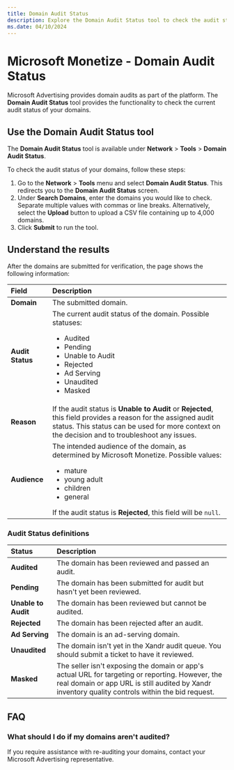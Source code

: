 ```yaml
---
title: Domain Audit Status
description: Explore the Domain Audit Status tool to check the audit status of your domains and access various associated information.
ms.date: 04/10/2024
---
```


# Microsoft Monetize - Domain Audit Status

Microsoft Advertising provides domain audits as part of the platform. The **Domain Audit Status** tool provides the functionality to check the current audit status of your domains.

## Use the Domain Audit Status tool

The **Domain Audit Status** tool is available under **Network** > **Tools** > **Domain Audit Status**.

To check the audit status of your domains, follow these steps:

1. Go to the **Network** > **Tools** menu and select **Domain Audit Status**. This redirects you to the **Domain Audit Status** screen.
1. Under **Search Domains**, enter the domains you would like to check. Separate multiple values with commas or line breaks. Alternatively, select the **Upload** button to upload a CSV file containing up to 4,000 domains.
1. Click **Submit** to run the tool.

## Understand the results

After the domains are submitted for verification, the page shows the following information:

| Field | Description |
|:--|:--|
| **Domain** | The submitted domain. |
| **Audit Status** | The current audit status of the domain. Possible statuses:<ul><li>Audited</li><li>Pending</li><li>Unable to Audit</li><li>Rejected</li><li>Ad Serving</li><li>Unaudited</li><li>Masked</li></ul> |
| **Reason** | If the audit status is **Unable to Audit** or **Rejected**, this field provides a reason for the assigned audit status. This status can be used for more context on the decision and to troubleshoot any issues. |
| **Audience** | The intended audience of the domain, as determined by Microsoft Monetize. Possible values:<ul><li>mature</li><li>young adult</li><li>children</li><li>general</li></ul>If the audit status is **Rejected**, this field will be `null`. |

### Audit Status definitions

| Status | Description |
|:--|:--|
| **Audited** | The domain has been reviewed and passed an audit. |
| **Pending** | The domain has been submitted for audit but hasn't yet been reviewed. |
| **Unable to Audit** | The domain has been reviewed but cannot be audited. |
| **Rejected** | The domain has been rejected after an audit. |
| **Ad Serving** | The domain is an ad-serving domain. |
| **Unaudited** | The domain isn't yet in the Xandr audit queue. You should submit a ticket to have it reviewed. |
| **Masked** | The seller isn't exposing the domain or app's actual URL for targeting or reporting. However, the real domain or app URL is still audited by Xandr inventory quality controls within the bid request. |

## FAQ

### What should I do if my domains aren't audited?

If you require assistance with re-auditing your domains, contact your Microsoft Advertising representative.
